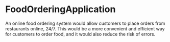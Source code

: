 # FoodOrderingApplication
An online food ordering system would allow customers to place orders from restaurants online, 24/7. This would be a more convenient and efficient way for customers to order food, and it would also reduce the risk of errors. 
